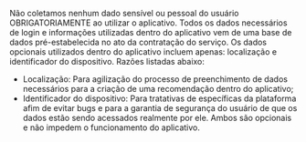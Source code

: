 Não coletamos nenhum dado sensível ou pessoal do usuário OBRIGATORIAMENTE ao utilizar o aplicativo.
Todos os dados necessários de login e informações utilizadas dentro do aplicativo vem de uma base de dados pré-estabelecida no ato da contratação do serviço.
Os dados opcionais utilizados dentro do aplicativo incluem apenas: localização e identificador do dispositivo.
Razões listadas abaixo:
- Localização: Para agilização do processo de preenchimento de dados necessários para a criação de uma recomendação dentro do aplicativo;
- Identificador do dispositivo: Para tratativas de específicas da plataforma afim de evitar bugs e para a garantia de segurança do usuário de que os dados estão sendo acessados realmente por ele.
Ambos são opcionais e não impedem o funcionamento do aplicativo.
